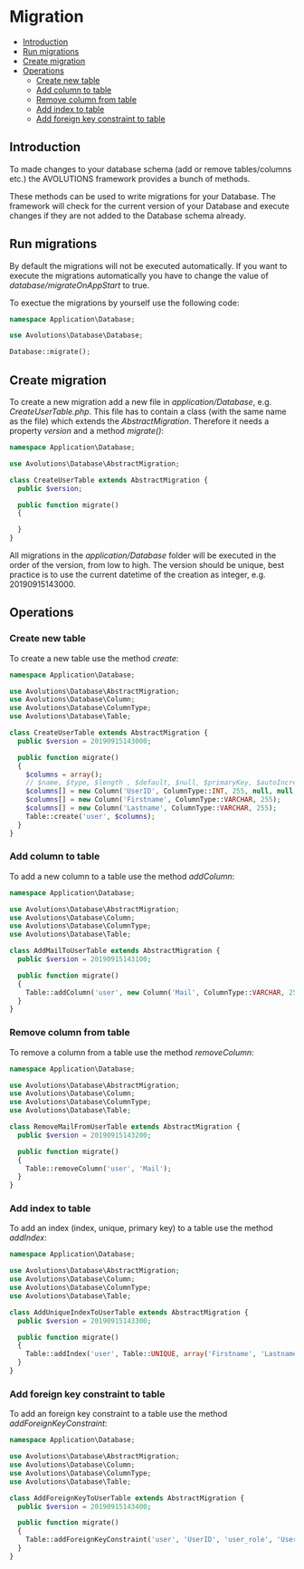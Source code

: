# Migration

* [Introduction](#introduction)
* [Run migrations](#run-migrations)
* [Create migration](#create-migration)
* [Operations](#operations)
  * [Create new table](#create-new-table)
  * [Add column to table](#add-column-to-table)
  * [Remove column from table](#remove-column-from-table)
  * [Add index to table](#add-index-to-table)
  * [Add foreign key constraint to table](#add-foreign-key-constraint-to-table)

## Introduction
To made changes to your database schema (add or remove tables/columns etc.) the AVOLUTIONS framework provides a bunch of methods.

These methods can be used to write migrations for your Database. The framework will check for the current version of your Database and execute changes if they are not added to the Database schema already.

## Run migrations
By default the migrations will not be executed automatically. If you want to execute the migrations automatically you have to change the value of *database/migrateOnAppStart* to true.

To exectue the migrations by yourself use the following code:
```php
namespace Application\Database;

use Avolutions\Database\Database;

Database::migrate();
```

## Create migration

To create a new migration add a new file in *application/Database*, e.g. *CreateUserTable.php*. This file has to contain a class (with the same name as the file) which extends the *AbstractMigration*.
Therefore it needs a property *version* and a method *migrate()*:
```php
namespace Application\Database;

use Avolutions\Database\AbstractMigration;

class CreateUserTable extends AbstractMigration {
  public $version;

  public function migrate()
  {

  }
}
```
All migrations in the *application/Database* folder will be executed in the order of the version, from low to high.
The version should be unique, best practice is to use the current datetime of the creation as integer, e.g. 20190915143000.

## Operations
### Create new table

To create a new table use the method *create*:
```php
namespace Application\Database;

use Avolutions\Database\AbstractMigration;
use Avolutions\Database\Column;
use Avolutions\Database\ColumnType;
use Avolutions\Database\Table;

class CreateUserTable extends AbstractMigration {
  public $version = 20190915143000;

  public function migrate()
  {
    $columns = array();
    // $name, $type, $length , $default, $null, $primaryKey, $autoIncrement
    $columns[] = new Column('UserID', ColumnType::INT, 255, null, null, true, true);
    $columns[] = new Column('Firstname', ColumnType::VARCHAR, 255);
    $columns[] = new Column('Lastname', ColumnType::VARCHAR, 255);
    Table::create('user', $columns);
  }
}
```

### Add column to table

To add a new column to a table use the method *addColumn*:
```php
namespace Application\Database;

use Avolutions\Database\AbstractMigration;
use Avolutions\Database\Column;
use Avolutions\Database\ColumnType;
use Avolutions\Database\Table;

class AddMailToUserTable extends AbstractMigration {
  public $version = 20190915143100;

  public function migrate()
  {
    Table::addColumn('user', new Column('Mail', ColumnType::VARCHAR, 255), 'UserID');
  }
}
```

### Remove column from table

To remove a column from a table use the method *removeColumn*:
```php
namespace Application\Database;

use Avolutions\Database\AbstractMigration;
use Avolutions\Database\Column;
use Avolutions\Database\ColumnType;
use Avolutions\Database\Table;

class RemoveMailFromUserTable extends AbstractMigration {
  public $version = 20190915143200;

  public function migrate()
  {
    Table::removeColumn('user', 'Mail');
  }
}
```

### Add index to table

To add an index (index, unique, primary key) to a table use the method *addIndex*:
```php
namespace Application\Database;

use Avolutions\Database\AbstractMigration;
use Avolutions\Database\Column;
use Avolutions\Database\ColumnType;
use Avolutions\Database\Table;

class AddUniqueIndexToUserTable extends AbstractMigration {
  public $version = 20190915143300;

  public function migrate()
  {
    Table::addIndex('user', Table::UNIQUE, array('Firstname', 'Lastname'), 'UniqueName');
  }
}
```

### Add foreign key constraint to table

To add an foreign key constraint to a table use the method *addForeignKeyConstraint*:
```php
namespace Application\Database;

use Avolutions\Database\AbstractMigration;
use Avolutions\Database\Column;
use Avolutions\Database\ColumnType;
use Avolutions\Database\Table;

class AddForeignKeyToUserTable extends AbstractMigration {
  public $version = 20190915143400;

  public function migrate()
  {
    Table::addForeignKeyConstraint('user', 'UserID', 'user_role', 'UserID');
  }
}
```
